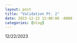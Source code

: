 ```yaml
---
layout: post
title: "Validation Pt. 2"
date: 2023-12-22 12:00:00 -0000
categories: [blog]
---
```


12/22/2023

